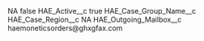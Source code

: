 <?xml version="1.0" encoding="UTF-8"?>
<CustomMetadata xmlns="http://soap.sforce.com/2006/04/metadata" xmlns:xsi="http://www.w3.org/2001/XMLSchema-instance" xmlns:xsd="http://www.w3.org/2001/XMLSchema">
    <label>NA</label>
    <protected>false</protected>
    <values>
        <field>HAE_Active__c</field>
        <value xsi:type="xsd:boolean">true</value>
    </values>
    <values>
        <field>HAE_Case_Group_Name__c</field>
        <value xsi:nil="true"/>
    </values>
    <values>
        <field>HAE_Case_Region__c</field>
        <value xsi:type="xsd:string">NA</value>
    </values>
    <values>
        <field>HAE_Outgoing_Mailbox__c</field>
        <value xsi:type="xsd:string">haemoneticsorders@ghxgfax.com</value>
    </values>
</CustomMetadata>
